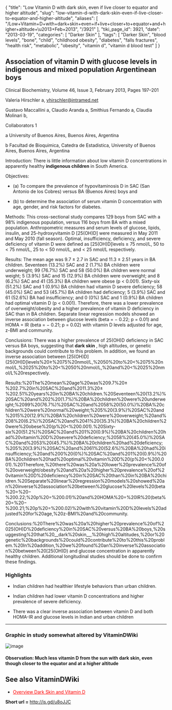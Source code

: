 {
    "title": "Low Vitamin D with dark skin, even if live closer to equator and higher altitude",
    "slug": "low-vitamin-d-with-dark-skin-even-if-live-closer-to-equator-and-higher-altitude",
    "aliases": [
        "/Low+Vitamin+D+with+dark+skin+even+if+live+closer+to+equator+and+higher+altitude+\u2013+Feb+2013",
        "/3921"
    ],
    "tiki_page_id": 3921,
    "date": "2013-03-19",
    "categories": [
        "Darker Skin"
    ],
    "tags": [
        "Darker Skin",
        "blood levels",
        "bone",
        "child",
        "childhood obesity",
        "diabetes",
        "falls fractures",
        "health risk",
        "metabolic",
        "obesity",
        "vitamin d",
        "vitamin d blood test"
    ]
}


## Association of vitamin D with glucose levels in indigenous and mixed population Argentinean boys

Clinical Biochemistry, Volume 46, Issue 3, February 2013, Pages 197–201

Valeria Hirschler a, vhirschler@intramed.net

Gustavo Maccallini a,     Claudio Aranda a,     Smithius Fernando a,     Claudia Molinari b,

Collaborators 1

a University of Buenos Aires, Buenos Aires, Argentina

b Facultad de Bioquimica, Catedra de Estadistica, University of Buenos Aires, Buenos Aires, Argentina

Introduction: There is little information about low vitamin D concentrations in apparently healthy  **indigenous children**  in South America.

Objectives:

* (a) To compare the prevalence of hypovitaminosis D in SAC (San Antonio de los Cobres) versus BA (Buenos Aires) boys and 

* (b) to determine the association of serum vitamin D concentration with age, gender, and risk factors for diabetes.

Methods: This cross-sectional study compares 129 boys from SAC with a 98% indigenous population, versus 116 boys from BA with a mixed population. Anthropometric measures and serum levels of glucose, lipids, insulin, and 25-hydroxyvitamin D <span>[25(OH)D]</span> were measured in May 2011 and May 2010 (fall season). Optimal, insufficiency, deficiency, and severe deficiency of vitamin D were defined as [25(OH)D[levels ≥ 75 nmol/L, 50 to < 75 nmol/L, 25 to < 50 nmol/L, and < 25 nmol/L respectively.

Results: The mean age was 9.7 ± 2.7 in SAC and 11.3 ± 2.51 years in BA children. Seventeen (13.2%) SAC and 2 (1.7%) BA children were underweight; 99 (76.7%) SAC and 58 (50.0%) BA children were normal weight; 5 (3.9%) SAC and 15 (12.9%) BA children were overweight; and 8 (6.2%) SAC and 41 (35.3%) BA children were obese (p < 0.001). Sixty-six (51.2%) SAC and 1 (0.9%) BA children had vitamin D severe deficiency; 58 (45.0%) SAC and 53 (45.7%) BA children had deficiency; 5 (3.9%) SAC and 61 (52.6%) BA had insufficiency; and 0 (0%) SAC and 1 (0.9%) BA children had optimal vitamin D (p < 0.001). Therefore, there was a lower prevalence of overweight/obesity and a higher prevalence of vitamin D deficiency in SAC than in BA children. Separate linear regression models showed an inverse association between glucose levels (beta = − 0.22; p = 0.01) and HOMA = IR (beta = − 0.21; p = 0.02) with vitamin D levels adjusted for age, z-BMI and community.

Conclusions: There was a higher prevalence of 25(OH)D deficiency in SAC versus BA boys, suggesting that  **dark skin** , high altitudes, or genetic backgrounds could contribute to this problem. In addition, we found an inverse association between [25(OH)D](25(OH)D[levels%20≥%2075%20nmol/L,%2050%20to%20<%2075%20nmol/L,%2025%20to%20<%2050%20nmol/L,%20and%20<%2025%20nmol/L%20respectively.

Results:%20The%20mean%20age%20was%209.7%20±%202.7%20in%20SAC%20and%2011.3%20±%202.51%20years%20in%20BA%20children.%20Seventeen%20(13.2%)%20SAC%20and%202%20(1.7%)%20BA%20children%20were%20underweight;%2099%20(76.7%)%20SAC%20and%2058%20(50.0%)%20BA%20children%20were%20normal%20weight;%205%20(3.9%)%20SAC%20and%2015%20(12.9%)%20BA%20children%20were%20overweight;%20and%208%20(6.2%)%20SAC%20and%2041%20(35.3%)%20BA%20children%20were%20obese%20(p%20<%200.001).%20Sixty-six%20(51.2%)%20SAC%20and%201%20(0.9%)%20BA%20children%20had%20vitamin%20D%20severe%20deficiency;%2058%20(45.0%)%20SAC%20and%2053%20(45.7%)%20BA%20children%20had%20deficiency;%205%20(3.9%)%20SAC%20and%2061%20(52.6%)%20BA%20had%20insufficiency;%20and%200%20(0%)%20SAC%20and%201%20(0.9%)%20BA%20children%20had%20optimal%20vitamin%20D%20(p%20<%200.001).%20Therefore,%20there%20was%20a%20lower%20prevalence%20of%20overweight/obesity%20and%20a%20higher%20prevalence%20of%20vitamin%20D%20deficiency%20in%20SAC%20than%20in%20BA%20children.%20Separate%20linear%20regression%20models%20showed%20an%20inverse%20association%20between%20glucose%20levels%20(beta%20=%20−%200.22;%20p%20=%200.01)%20and%20HOMA%20=%20IR%20(beta%20=%20−%200.21;%20p%20=%200.02)%20with%20vitamin%20D%20levels%20adjusted%20for%20age,%20z-BMI%20and%20community.

Conclusions:%20There%20was%20a%20higher%20prevalence%20of%2025(OH)D%20deficiency%20in%20SAC%20versus%20BA%20boys,%20suggesting%20that%20__dark%20skin__,%20high%20altitudes,%20or%20genetic%20backgrounds%20could%20contribute%20to%20this%20problem.%20In%20addition,%20we%20found%20an%20inverse%20association%20between%20[25(OH)D) and glucose concentration in apparently healthy children. Additional longitudinal studies should be done to confirm these findings.

### Highlights

* Indian children had healthier lifestyle behaviors than urban children.

* Indian children had lower vitamin D concentrations and higher prevalence of severe deficiency. 

* There was a clear inverse association between vitamin D and both HOMA-IR and glucose levels in Indian and urban children

---

### Graphic in study somewhat altered by VitaminDWiki

<img src="/attachments/d3.mock.jpg" alt="image"> 

#### Observation: Much less vitamin D from the sun with dark skin, even though closer to the equator and at a higher altitude

## See also VitaminDWiki

* <a href="/posts/overview-dark-skin-and-vitamin-d" style="color: red; text-decoration: underline;" title="This post/category does not exist yet: Overview Dark Skin and Vitamin D">Overview Dark Skin and Vitamin D</a>

 **Short url =**  http://is.gd/u8oJJC